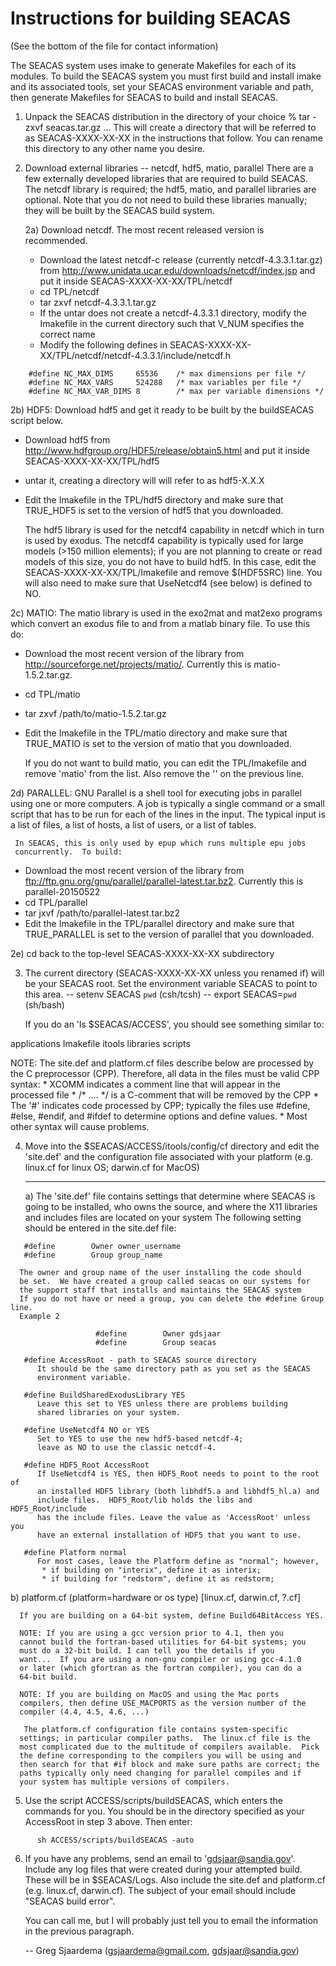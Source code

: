 # Instructions for building SEACAS
(See the bottom of the file for contact information)

The SEACAS system uses imake to generate Makefiles for each of its
modules.  To build the SEACAS system you must first build and install
imake and its associated tools, set your SEACAS environment variable
and path, then generate Makefiles for SEACAS to build and install
SEACAS.

1) Unpack the SEACAS distribution in the directory of your choice
   % tar -zxvf seacas.tar.gz
   ... This will create a directory that will be referred to as
       SEACAS-XXXX-XX-XX in the instructions that follow. You can
       rename this directory to any other name you desire.

2) Download external libraries -- netcdf, hdf5, matio, parallel
   There are a few externally developed libraries that are required to
   build SEACAS.  The netcdf library is required; the hdf5, matio, and
   parallel libraries are optional. Note that you do not need to build
   these libraries manually; they will be built by the SEACAS build
   system. 

   2a) Download netcdf.  The most recent released version is recommended. 

   * Download the latest netcdf-c release (currently netcdf-4.3.3.1.tar.gz)
     from http://www.unidata.ucar.edu/downloads/netcdf/index.jsp
     and put it inside SEACAS-XXXX-XX-XX/TPL/netcdf
   * cd TPL/netcdf
   * tar zxvf netcdf-4.3.3.1.tar.gz
   * If the untar does not create a netcdf-4.3.3.1 directory, modify the
     Imakefile in the current directory such that V_NUM specifies the
     correct name
   * Modify the following defines in 
     SEACAS-XXXX-XX-XX/TPL/netcdf/netcdf-4.3.3.1/include/netcdf.h

```
	#define NC_MAX_DIMS     65536    /* max dimensions per file */
	#define NC_MAX_VARS     524288   /* max variables per file */
	#define NC_MAX_VAR_DIMS 8        /* max per variable dimensions */
```

  2b) HDF5: Download hdf5 and get it ready to be built by the buildSEACAS
      script below. 
   * Download hdf5 from http://www.hdfgroup.org/HDF5/release/obtain5.html
     and put it inside SEACAS-XXXX-XX-XX/TPL/hdf5
   * untar it, creating a directory will will refer to as hdf5-X.X.X
   * Edit the Imakefile in the TPL/hdf5 directory and make sure that
     TRUE_HDF5 is set to the version of hdf5 that you downloaded.

     The hdf5 library is used for the netcdf4 capability in netcdf
     which in turn is used by exodus.  The netcdf4 capability is
     typically used for large models (>150 million elements); if you
     are not planning to create or read models of this size, you do
     not have to build hdf5. In this case, edit the
     SEACAS-XXXX-XX-XX/TPL/Imakefile and remove $(HDF5SRC) line. You
     will also need to make sure that UseNetcdf4 (see below) is
     defined to NO.

  2c) MATIO: The matio library is used in the exo2mat and mat2exo
      programs which convert an exodus file to and from a matlab
      binary file.  To use this do:

   * Download the most recent version of the library from
     http://sourceforge.net/projects/matio/. Currently this is
     matio-1.5.2.tar.gz. 
   * cd TPL/matio
   * tar zxvf /path/to/matio-1.5.2.tar.gz
   * Edit the Imakefile in the TPL/matio directory and make sure that
     TRUE_MATIO is set to the version of matio that you downloaded.

     If you do not want to build matio, you can edit the TPL/Imakefile
     and remove 'matio' from the list. Also remove the '\' on the
     previous line.

 2d) PARALLEL: GNU Parallel is a shell tool for executing jobs in
     parallel using one or more computers. A job is typically a single
     command or a small script that has to be run for each of the lines in
     the input. The typical input is a list of files, a list of hosts, a
     list of users, or a list of tables.  

     In SEACAS, this is only used by epup which runs multiple epu jobs
     concurrently.  To build:

   * Download the most recent version of the library from
     ftp://ftp.gnu.org/gnu/parallel/parallel-latest.tar.bz2. 
     Currently this is parallel-20150522
   * cd TPL/parallel
   * tar jxvf /path/to/parallel-latest.tar.bz2
   * Edit the Imakefile in the TPL/parallel directory and make sure that
     TRUE_PARALLEL is set to the version of parallel that you downloaded.

 2e) cd back to the top-level SEACAS-XXXX-XX-XX subdirectory

3) The current directory (SEACAS-XXXX-XX-XX unless you renamed if) will be your
   SEACAS root.  Set the environment variable SEACAS to point to this
   area. 
   -- setenv SEACAS `pwd`  (csh/tcsh)
   -- export SEACAS=`pwd`  (sh/bash)

   If you do an 'ls $SEACAS/ACCESS', you should see something similar to:

applications  Imakefile  itools  libraries  scripts  


NOTE: The site.def and platform.cf files describe below are processed 
      by the C preprocessor (CPP). Therefore, all data in the files must be 
      valid CPP syntax:
      * XCOMM indicates a comment line that will appear in the
        processed file
      * /* .... */ is a C-comment that will be removed by the CPP
      * The '#' indicates code processed by CPP; typically the files
        use #define, #else, #endif, and #ifdef to determine options
	and define values.
      * Most other syntax will cause problems.

4) Move into the $SEACAS/ACCESS/itools/config/cf directory and edit
   the 'site.def' and the configuration file associated with your
   platform (e.g. linux.cf for linux OS; darwin.cf for MacOS)

   ------------------------------------------------------------------------
   a) The 'site.def' file contains settings that determine where SEACAS
      is going to be installed, who owns the source, and where the
      X11 libraries and includes files are located on your system
      The following setting should be entered in the site.def file:

```
   #define        Owner owner_username
   #define        Group group_name 
```
      The owner and group name of the user installing the code should
      be set.  We have created a group called seacas on our systems for
      the support staff that installs and maintains the SEACAS system
      If you do not have or need a group, you can delete the #define Group line.
      Example 2
```
                   #define        Owner gdsjaar
                   #define        Group seacas 
```

```
   #define AccessRoot - path to SEACAS source directory
      It should be the same directory path as you set as the SEACAS
      environment variable.

   #define BuildSharedExodusLibrary YES
      Leave this set to YES unless there are problems building
      shared libraries on your system.

   #define UseNetcdf4 NO or YES
      Set to YES to use the new hdf5-based netcdf-4;
      leave as NO to use the classic netcdf-4.
      
   #define HDF5_Root AccessRoot
      If UseNetcdf4 is YES, then HDF5_Root needs to point to the root of
      an installed HDF5 library (both libhdf5.a and libhdf5_hl.a) and
      include files.  HDF5_Root/lib holds the libs and HDF5_Root/include
      has the include files. Leave the value as 'AccessRoot' unless you
      have an external installation of HDF5 that you want to use.
         
   #define Platform normal
      For most cases, leave the Platform define as "normal"; however,
       * if building on "interix", define it as interix;
       * if building for "redstorm", define it as redstorm;
```

   b) platform.cf (platform=hardware or os type) [linux.cf, darwin.cf, ?.cf]

      If you are building on a 64-bit system, define Build64BitAccess YES.

      NOTE: If you are using a gcc version prior to 4.1, then you
      cannot build the fortran-based utilities for 64-bit systems; you
      must do a 32-bit build. I can tell you the details if you
      want...  If you are using a non-gnu compiler or using gcc-4.1.0
      or later (which gfortran as the fortran compiler), you can do a
      64-bit build.

      NOTE: If you are building on MacOS and using the Mac ports
      compilers, then define USE_MACPORTS as the version number of the
      compiler (4.4, 4.5, 4.6, ...)

       The platform.cf configuration file contains system-specific
      settings; in particular compiler paths.  The linux.cf file is the
      most complicated due to the multitude of compilers available.  Pick
      the define corresponding to the compilers you will be using and
      then search for that #if block and make sure paths are correct; the
      paths typically only need changing for parallel compiles and if
      your system has multiple versions of compilers.

5) Use the script ACCESS/scripts/buildSEACAS, which enters the commands
   for you.  You should be in the directory specified as your AccessRoot
   in step 3 above. Then enter:

```
      sh ACCESS/scripts/buildSEACAS -auto
```

6) If you have any problems, send an email to 'gdsjaar@sandia.gov'.
   Include any log files that were created during your attempted build.
   These will be in $SEACAS/Logs.  Also include the
   site.def and platform.cf (e.g. linux.cf, darwin.cf).  The subject of
   your email should include "SEACAS build error".

   You can call me, but I will probably just tell you to email the
   information in the previous paragraph.

   -- Greg Sjaardema  (gsjaardema@gmail.com,  gdsjaar@sandia.gov)
      
